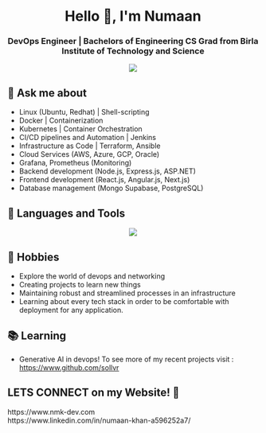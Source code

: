 <h1 align="center">Hello 👋, I'm Numaan</h1>
<h3 align="center">DevOps Engineer | Bachelors of Engineering CS Grad from Birla Institute of Technology and Science </h3>

<p align="center">
  <img src="https://user-images.githubusercontent.com/74038190/225813708-98b745f2-7d22-48cf-9150-083f1b00d6c9.gif">
</p>


## 💬 Ask me about
- Linux (Ubuntu, Redhat) | Shell-scripting
- Docker | Containerization
- Kubernetes | Container Orchestration
- CI/CD pipelines and Automation | Jenkins
- Infrastructure as Code | Terraform, Ansible
- Cloud Services (AWS, Azure, GCP, Oracle)
- Grafana, Prometheus (Monitoring)
- Backend development (Node.js, Express.js, ASP.NET)
- Frontend development (React.js, Angular.js, Next.js)
- Database management (Mongo Supabase, PostgreSQL)


## 🔧 Languages and Tools
<p align="center">
  <a href="https://skillicons.dev">
    <img src="https://skillicons.dev/icons?i=git,kubernetes,docker,terraform,typescript,nextjs,angular,azure,gcp,terraform,ansible,java,javascript,react,c,aws,jenkins,mysql,linux,grafana,prometheus,py,bootstrap,html,css,pug,mongodb,bash,nodejs,expressjs"/>
  </a>
</p>

## 📅 Hobbies
- Explore the world of devops and networking
- Creating projects to learn new things
- Maintaining robust and streamlined processes in an infrastructure
- Learning about every tech stack in order to be comfortable with deployment for any application.
  

## 📚 Learning

- Generative AI in devops!
To see more of my recent projects visit : 
https://www.github.com/sollvr

<h2>LETS CONNECT on my Website! 👋</h2>
  https://www.nmk-dev.com
   <br>
  https://www.linkedin.com/in/numaan-khan-a596252a7/

<!-- <div id = "some_issues">
  <p>It is a little list of problems you can face while implementing this kind of stuff</p>
  <ul id = "problem_list">
    <li>
      Github tend to cache anonymized URL, so you should visit this link if you have problem with image cache.
      https://docs.github.com/es/github/authenticating-to-github/about-anonymized-image-urls
    </li>
    <li>
      When you wrap your HTML in SVG/foreignObject maybe nothing show up. You can solve this issue visiting this link.
      https://stackoverflow.com/questions/13848039/svg-foreignobject-contents-do-not-display-unless-plain-text
    </li>
  </ul>
</div> -->

<!--
**iamnmk/iamnmk** is a ✨ _special_ ✨ repository because its `README.md` (this file) appears on your GitHub profile.

Here are some ideas to get you started:

- 🔭 I’m currently working on ...
- 🌱 I’m currently learning ...
- 👯 I’m looking to collaborate on ...
- 🤔 I’m looking for help with ...
- 💬 Ask me about ...
- 📫 How to reach me: ...
- 😄 Pronouns: ...
- ⚡ Fun fact: ...
-->
